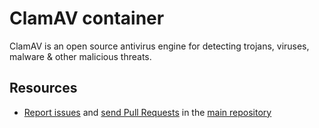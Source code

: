 ClamAV container
================

ClamAV is an open source antivirus engine for detecting trojans, viruses,
malware & other malicious threats.

Resources
---------

 * [Report issues](https://github.com/t7tran/clamav/issues) and
    [send Pull Requests](https://github.com/t7tran/clamav/pulls)
    in the [main repository](https://github.com/t7tran/clamav)